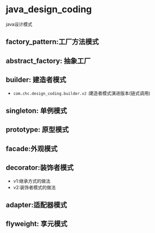 # java_design_coding
java设计模式

## factory_pattern:工厂方法模式

## abstract_factory: 抽象工厂

## builder: 建造者模式
* `com.chc.design_coding.builder.v2` :建造者模式演进版本(链式调用)

## singleton: 单例模式

## prototype: 原型模式

## facade:外观模式

## decorator:装饰者模式
* v1:继承方式的做法
* v2:装饰者模式的做法

## adapter:适配器模式

## flyweight: 享元模式